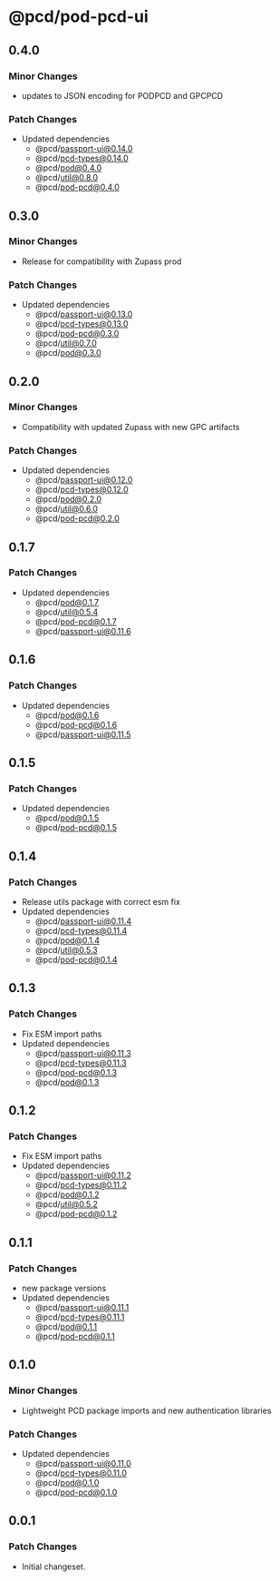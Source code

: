 # @pcd/pod-pcd-ui

## 0.4.0

### Minor Changes

- updates to JSON encoding for PODPCD and GPCPCD

### Patch Changes

- Updated dependencies
  - @pcd/passport-ui@0.14.0
  - @pcd/pcd-types@0.14.0
  - @pcd/pod@0.4.0
  - @pcd/util@0.8.0
  - @pcd/pod-pcd@0.4.0

## 0.3.0

### Minor Changes

- Release for compatibility with Zupass prod

### Patch Changes

- Updated dependencies
  - @pcd/passport-ui@0.13.0
  - @pcd/pcd-types@0.13.0
  - @pcd/pod-pcd@0.3.0
  - @pcd/util@0.7.0
  - @pcd/pod@0.3.0

## 0.2.0

### Minor Changes

- Compatibility with updated Zupass with new GPC artifacts

### Patch Changes

- Updated dependencies
  - @pcd/passport-ui@0.12.0
  - @pcd/pcd-types@0.12.0
  - @pcd/pod@0.2.0
  - @pcd/util@0.6.0
  - @pcd/pod-pcd@0.2.0

## 0.1.7

### Patch Changes

- Updated dependencies
  - @pcd/pod@0.1.7
  - @pcd/util@0.5.4
  - @pcd/pod-pcd@0.1.7
  - @pcd/passport-ui@0.11.6

## 0.1.6

### Patch Changes

- Updated dependencies
  - @pcd/pod@0.1.6
  - @pcd/pod-pcd@0.1.6
  - @pcd/passport-ui@0.11.5

## 0.1.5

### Patch Changes

- Updated dependencies
  - @pcd/pod@0.1.5
  - @pcd/pod-pcd@0.1.5

## 0.1.4

### Patch Changes

- Release utils package with correct esm fix
- Updated dependencies
  - @pcd/passport-ui@0.11.4
  - @pcd/pcd-types@0.11.4
  - @pcd/pod@0.1.4
  - @pcd/util@0.5.3
  - @pcd/pod-pcd@0.1.4

## 0.1.3

### Patch Changes

- Fix ESM import paths
- Updated dependencies
  - @pcd/passport-ui@0.11.3
  - @pcd/pcd-types@0.11.3
  - @pcd/pod-pcd@0.1.3
  - @pcd/pod@0.1.3

## 0.1.2

### Patch Changes

- Fix ESM import paths
- Updated dependencies
  - @pcd/passport-ui@0.11.2
  - @pcd/pcd-types@0.11.2
  - @pcd/pod@0.1.2
  - @pcd/util@0.5.2
  - @pcd/pod-pcd@0.1.2

## 0.1.1

### Patch Changes

- new package versions
- Updated dependencies
  - @pcd/passport-ui@0.11.1
  - @pcd/pcd-types@0.11.1
  - @pcd/pod@0.1.1
  - @pcd/pod-pcd@0.1.1

## 0.1.0

### Minor Changes

- Lightweight PCD package imports and new authentication libraries

### Patch Changes

- Updated dependencies
  - @pcd/passport-ui@0.11.0
  - @pcd/pcd-types@0.11.0
  - @pcd/pod@0.1.0
  - @pcd/pod-pcd@0.1.0

## 0.0.1

### Patch Changes

- Initial changeset.
